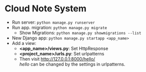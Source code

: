 # Cloud Note System

+ Run server: `python manage.py runserver`
+ Run app. migration: `python manage.py migrate`
	+ Show Migrations: `python manage.py showmigrations --list`
+ New Django app: `python manage.py startapp <app_name>`
+ Add a view:
	+ **<app_name>/views.py**: Set HttpResponse
	+ **<project_name>/urls.py**: Set urlpatterns
	+ Then visit http://127.0.0.1:8000/hello/  
	  *hello* can be changed by the settings in urlpatterns.


